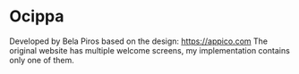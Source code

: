 # Ocippa

Developed by Bela Piros based on the design: https://appico.com
The original website has multiple welcome screens, my implementation contains only one of them.
